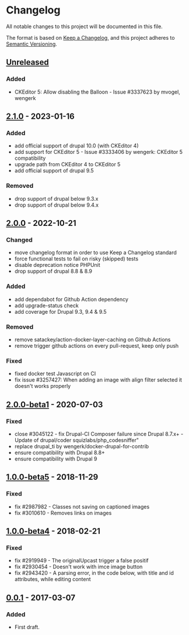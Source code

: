 # Changelog
All notable changes to this project will be documented in this file.

The format is based on [Keep a Changelog](https://keepachangelog.com/en/1.0.0/),
and this project adheres to [Semantic Versioning](https://semver.org/spec/v2.0.0.html).

## [Unreleased]
### Added
- CKEditor 5: Allow disabling the Balloon - Issue #3337623 by mvogel, wengerk

## [2.1.0] - 2023-01-16
### Added
- add official support of drupal 10.0 (with CKEditor 4)
- add support for CKEditor 5 - Issue #3333406 by wengerk: CKEditor 5 compatibility
- upgrade path from CKEditor 4 to CKEditor 5
- add official support of drupal 9.5

### Removed
- drop support of drupal below 9.3.x
- drop support of drupal below 9.4.x

## [2.0.0] - 2022-10-21
### Changed
- move changelog format in order to use Keep a Changelog standard
- force functional tests to fail on risky (skipped) tests
- disable deprecation notice PHPUnit
- drop support of drupal 8.8 & 8.9

### Added
- add dependabot for Github Action dependency
- add upgrade-status check
- add coverage for Drupal 9.3, 9.4 & 9.5

### Removed
- remove satackey/action-docker-layer-caching on Github Actions
- remove trigger github actions on every pull-request, keep only push

### Fixed
- fixed docker test Javascript on CI
- fix issue #3257427: When adding an image with align filter selected it doesn't works properly

## [2.0.0-beta1] - 2020-07-03
### Fixed
- close #3045122 - fix Drupal-CI Composer failure since Drupal 8.7.x+ - Update of drupal/coder squizlabs/php_codesniffer"
- replace drupal_ti by wengerk/docker-drupal-for-contrib
- ensure compatibility with Drupal 8.8+
- ensure compatibility with Drupal 9

## [1.0.0-beta5] - 2018-11-29
### Fixed
- fix #2987982 - Classes not saving on captioned images
- fix #3010610 - Removes links on images

## [1.0.0-beta4] - 2018-02-21
### Fixed
- fix #2919949 - The originalUpcast trigger a false positif
- fix #2930454 - Doesn't work with imce image button
- fix #2943420 - A parsing error, in the code below, with title and id attributes, while editing content

## [0.0.1] - 2017-03-07
### Added
- First draft.

[Unreleased]: https://github.com/antistatique/drupal-editor-advanced-image/compare/8.x-2.1...HEAD
[2.1.0]: https://github.com/antistatique/drupal-editor-advanced-image/compare/8.x-2.0...8.x-2.1
[2.0.0]: https://github.com/antistatique/drupal-editor-advanced-image/compare/8.x-2.0-beta1...8.x-2.0
[2.0.0-beta1]: https://github.com/antistatique/drupal-editor-advanced-image/compare/8.x-1.0-beta5...8.x-2.0-beta1
[1.0.0-beta5]: https://github.com/antistatique/drupal-editor-advanced-image/compare/8.x-1.0-beta4...8.x-1.0-beta5
[1.0.0-beta4]: https://github.com/antistatique/drupal-editor-advanced-image/compare/8.x-1.0-beta1...8.x-1.0-beta4
[0.0.1]: https://github.com/antistatique/drupal-editor-advanced-image/releases/tag/8.x-1.0-beta1
